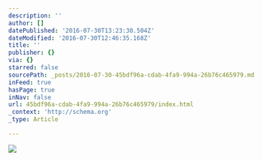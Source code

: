```yaml
---
description: ''
author: []
datePublished: '2016-07-30T13:23:30.504Z'
dateModified: '2016-07-30T12:46:35.168Z'
title: ''
publisher: {}
via: {}
starred: false
sourcePath: _posts/2016-07-30-45bdf96a-cdab-4fa9-994a-26b76c465979.md
inFeed: true
hasPage: true
inNav: false
url: 45bdf96a-cdab-4fa9-994a-26b76c465979/index.html
_context: 'http://schema.org'
_type: Article

---
```

![](https://the-grid-user-content.s3-us-west-2.amazonaws.com/076b2e72-f3fe-4429-8793-5c08832206f9.jpg)